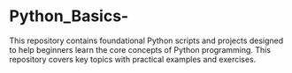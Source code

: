 # Python_Basics-
This repository contains foundational Python scripts and projects designed to help beginners learn the core concepts of Python programming. This repository covers key topics with practical examples and exercises.
